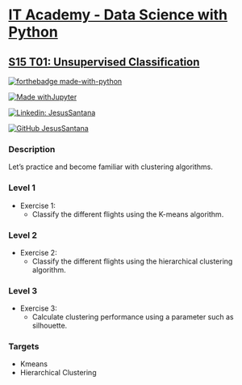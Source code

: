 # [IT Academy - Data Science with Python](https://www.barcelonactiva.cat/es/itacademy)
## [S15 T01: Unsupervised Classification](https://github.com/jesussantana/Unsupervised-Classification/blob/main/notebooks/S15_01_Unsupervised_Classification.ipynb)

[![forthebadge made-with-python](http://ForTheBadge.com/images/badges/made-with-python.svg)](https://www.python.org/)  
 
[![Made withJupyter](https://img.shields.io/badge/Made%20with-Jupyter-orange?style=for-the-badge&logo=Jupyter)](https://jupyter.org/try)  

[![Linkedin: JesusSantana](https://img.shields.io/badge/-JesusSantana-blue?style=flat-square&logo=Linkedin&logoColor=white&link=https://www.linkedin.com/in/chus-santana/)](https://www.linkedin.com/in/chus-santana/)  

[![GitHub JesusSantana](https://img.shields.io/github/followers/jesussantana?label=follow&style=social)](https://github.com/jesussantana)   

### Description

Let’s practice and become familiar with clustering algorithms.


### Level 1  

- Exercise 1: 
  - Classify the different flights using the K-means algorithm.

### Level 2

- Exercise 2: 
  - Classify the different flights using the hierarchical clustering algorithm.

### Level 3

- Exercise 3: 
  - Calculate clustering performance using a parameter such as silhouette.


### Targets

- Kmeans
- Hierarchical Clustering
